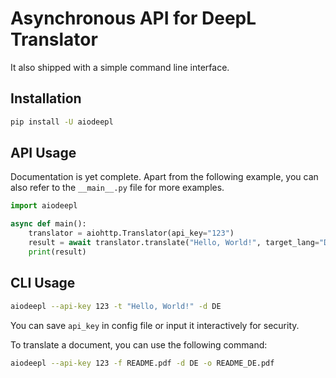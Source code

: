 # Asynchronous API for DeepL Translator

It also shipped with a simple command line interface.

## Installation

```bash
pip install -U aiodeepl
```

## API Usage

Documentation is yet complete. Apart from the following example, you can also refer to the `__main__.py` file for more examples.

```python
import aiodeepl

async def main():
    translator = aiohttp.Translator(api_key="123")
    result = await translator.translate("Hello, World!", target_lang="DE")
    print(result)
```

## CLI Usage

```bash
aiodeepl --api-key 123 -t "Hello, World!" -d DE
```

You can save `api_key` in config file or input it interactively for security.

To translate a document, you can use the following command:

```bash
aiodeepl --api-key 123 -f README.pdf -d DE -o README_DE.pdf
```
